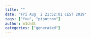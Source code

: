 ```yaml
---
title: ""
date: "Fri Aug  2 21:52:01 CEST 2019"
tags: ["fuu", "pipotron"]
author: m1ch3l
categories: ["generated"]
---
```



